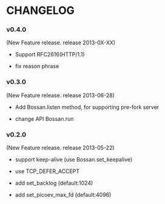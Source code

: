 # CHANGELOG

### v0.4.0

(New Feature release. release 2013-0X-XX)

* Support RFC2616(HTTP/1.1)

* fix reason phrase

### v0.3.0

(New Feature release. release 2013-06-28)

* Add Bossan.listen method, for supporting pre-fork server

* change API Bossan.run

### v0.2.0

(New Feature release. release 2013-05-22)

* support keep-alive (use Bossan.set_keepalive)

* use TCP_DEFER_ACCEPT

* add set_backlog (default:1024)

* add set_picoev_max_fd (default:4096)